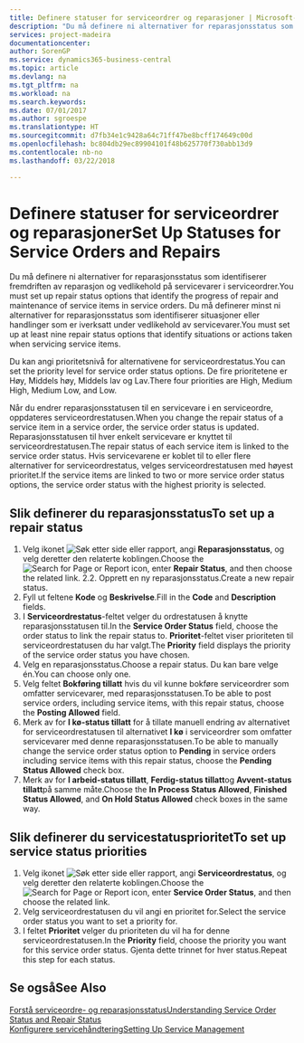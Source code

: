 ```yaml
---
title: Definere statuser for serviceordrer og reparasjoner | Microsoft-dokumentasjon
description: "Du må definere ni alternativer for reparasjonsstatus som identifiserer fremdriften av reparasjon og vedlikehold på servicevarer i serviceordrer."
services: project-madeira
documentationcenter: 
author: SorenGP
ms.service: dynamics365-business-central
ms.topic: article
ms.devlang: na
ms.tgt_pltfrm: na
ms.workload: na
ms.search.keywords: 
ms.date: 07/01/2017
ms.author: sgroespe
ms.translationtype: HT
ms.sourcegitcommit: d7fb34e1c9428a64c71ff47be8bcff174649c00d
ms.openlocfilehash: bc804db29ec89904101f48b625770f730abb13d9
ms.contentlocale: nb-no
ms.lasthandoff: 03/22/2018

---
```

# <a name="set-up-statuses-for-service-orders-and-repairs"></a><span data-ttu-id="7e96d-103">Definere statuser for serviceordrer og reparasjoner</span><span class="sxs-lookup"><span data-stu-id="7e96d-103">Set Up Statuses for Service Orders and Repairs</span></span>
<span data-ttu-id="7e96d-104">Du må definere ni alternativer for reparasjonsstatus som identifiserer fremdriften av reparasjon og vedlikehold på servicevarer i serviceordrer.</span><span class="sxs-lookup"><span data-stu-id="7e96d-104">You must set up repair status options that identify the progress of repair and maintenance of service items in service orders.</span></span> <span data-ttu-id="7e96d-105">Du må definerer minst ni alternativer for reparasjonsstatus som identifiserer situasjoner eller handlinger som er iverksatt under vedlikehold av servicevarer.</span><span class="sxs-lookup"><span data-stu-id="7e96d-105">You must set up at least nine repair status options that identify situations or actions taken when servicing service items.</span></span>  

<span data-ttu-id="7e96d-106">Du kan angi prioritetsnivå for alternativene for serviceordrestatus.</span><span class="sxs-lookup"><span data-stu-id="7e96d-106">You can set the priority level for service order status options.</span></span> <span data-ttu-id="7e96d-107">De fire prioritetene er Høy, Middels høy, Middels lav og Lav.</span><span class="sxs-lookup"><span data-stu-id="7e96d-107">There four priorities are High, Medium High, Medium Low, and Low.</span></span>  
  
<span data-ttu-id="7e96d-108">Når du endrer reparasjonsstatusen til en servicevare i en serviceordre, oppdateres serviceordrestatusen.</span><span class="sxs-lookup"><span data-stu-id="7e96d-108">When you change the repair status of a service item in a service order, the service order status is updated.</span></span> <span data-ttu-id="7e96d-109">Reparasjonsstatusen til hver enkelt servicevare er knyttet til serviceordrestatusen.</span><span class="sxs-lookup"><span data-stu-id="7e96d-109">The repair status of each service item is linked to the service order status.</span></span> <span data-ttu-id="7e96d-110">Hvis servicevarene er koblet til to eller flere alternativer for serviceordrestatus, velges serviceordrestatusen med høyest prioritet.</span><span class="sxs-lookup"><span data-stu-id="7e96d-110">If the service items are linked to two or more service order status options, the service order status with the highest priority is selected.</span></span>  

## <a name="to-set-up-a-repair-status"></a><span data-ttu-id="7e96d-111">Slik definerer du reparasjonsstatus</span><span class="sxs-lookup"><span data-stu-id="7e96d-111">To set up a repair status</span></span>  
1. <span data-ttu-id="7e96d-112">Velg ikonet ![Søk etter side eller rapport](media/ui-search/search_small.png "Søk etter side eller rapport"), angi **Reparasjonsstatus**, og velg deretter den relaterte koblingen.</span><span class="sxs-lookup"><span data-stu-id="7e96d-112">Choose the ![Search for Page or Report](media/ui-search/search_small.png "Search for Page or Report icon") icon, enter **Repair Status**, and then choose the related link.</span></span> <span data-ttu-id="7e96d-113">2.</span><span class="sxs-lookup"><span data-stu-id="7e96d-113">2.</span></span> <span data-ttu-id="7e96d-114">Opprett en ny reparasjonsstatus.</span><span class="sxs-lookup"><span data-stu-id="7e96d-114">Create a new repair status.</span></span>  
3. <span data-ttu-id="7e96d-115">Fyll ut feltene **Kode** og **Beskrivelse**.</span><span class="sxs-lookup"><span data-stu-id="7e96d-115">Fill in the **Code** and **Description** fields.</span></span>  
4. <span data-ttu-id="7e96d-116">I **Serviceordrestatus**-feltet velger du ordrestatusen å knytte reparasjonsstatusen til.</span><span class="sxs-lookup"><span data-stu-id="7e96d-116">In the **Service Order Status** field, choose the order status to link the repair status to.</span></span> <span data-ttu-id="7e96d-117">**Prioritet**-feltet viser prioriteten til serviceordrestatusen du har valgt.</span><span class="sxs-lookup"><span data-stu-id="7e96d-117">The **Priority** field displays the priority of the service order status you have chosen.</span></span>  
5. <span data-ttu-id="7e96d-118">Velg en reparasjonsstatus.</span><span class="sxs-lookup"><span data-stu-id="7e96d-118">Choose a repair status.</span></span> <span data-ttu-id="7e96d-119">Du kan bare velge én.</span><span class="sxs-lookup"><span data-stu-id="7e96d-119">You can choose only one.</span></span>  
6. <span data-ttu-id="7e96d-120">Velg feltet **Bokføring tillatt** hvis du vil kunne bokføre serviceordrer som omfatter servicevarer, med reparasjonsstatusen.</span><span class="sxs-lookup"><span data-stu-id="7e96d-120">To be able to post service orders, including service items, with this repair status, choose the **Posting Allowed** field.</span></span>  
7. <span data-ttu-id="7e96d-121">Merk av for **I kø-status tillatt** for å tillate manuell endring av alternativet for serviceordrestatusen til alternativet **I kø** i serviceordrer som omfatter servicevarer med denne reparasjonsstatusen.</span><span class="sxs-lookup"><span data-stu-id="7e96d-121">To be able to manually change the service order status option to **Pending** in service orders including service items with this repair status, choose the **Pending Status Allowed** check box.</span></span>  
8. <span data-ttu-id="7e96d-122">Merk av for **I arbeid-status tillatt**, **Ferdig-status tillatt**og **Avvent-status tillatt**på samme måte.</span><span class="sxs-lookup"><span data-stu-id="7e96d-122">Choose the **In Process Status Allowed**, **Finished Status Allowed**, and **On Hold Status Allowed** check boxes in the same way.</span></span>
  
## <a name="to-set-up-service-status-priorities"></a><span data-ttu-id="7e96d-123">Slik definerer du servicestatusprioritet</span><span class="sxs-lookup"><span data-stu-id="7e96d-123">To set up service status priorities</span></span>  
1. <span data-ttu-id="7e96d-124">Velg ikonet ![Søk etter side eller rapport](media/ui-search/search_small.png "Søk etter side eller rapport"), angi **Serviceordrestatus**, og velg deretter den relaterte koblingen.</span><span class="sxs-lookup"><span data-stu-id="7e96d-124">Choose the ![Search for Page or Report](media/ui-search/search_small.png "Search for Page or Report icon") icon, enter **Service Order Status**, and then choose the related link.</span></span>  
2. <span data-ttu-id="7e96d-125">Velg serviceordrestatusen du vil angi en prioritet for.</span><span class="sxs-lookup"><span data-stu-id="7e96d-125">Select the service order status you want to set a priority for.</span></span>  
3. <span data-ttu-id="7e96d-126">I feltet **Prioritet** velger du prioriteten du vil ha for denne serviceordrestatusen.</span><span class="sxs-lookup"><span data-stu-id="7e96d-126">In the **Priority** field, choose the priority you want for this service order status.</span></span> <span data-ttu-id="7e96d-127">Gjenta dette trinnet for hver status.</span><span class="sxs-lookup"><span data-stu-id="7e96d-127">Repeat this step for each status.</span></span>  
  
## <a name="see-also"></a><span data-ttu-id="7e96d-128">Se også</span><span class="sxs-lookup"><span data-stu-id="7e96d-128">See Also</span></span>  
[<span data-ttu-id="7e96d-129">Forstå serviceordre- og reparasjonsstatus</span><span class="sxs-lookup"><span data-stu-id="7e96d-129">Understanding Service Order Status and Repair Status</span></span>]()  
[<span data-ttu-id="7e96d-130">Konfigurere servicehåndtering</span><span class="sxs-lookup"><span data-stu-id="7e96d-130">Setting Up Service Management</span></span>](service-setup-service.md)  

